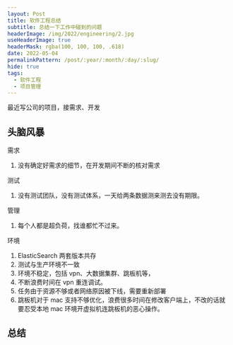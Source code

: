 ```yaml
---
layout: Post
title: 软件工程总结
subtitle: 总结一下工作中碰到的问题
headerImage: /img/2022/engineering/2.jpg
useHeaderImage: true
headerMask: rgba(100, 100, 100, .618)
date: 2022-05-04
permalinkPattern: /post/:year/:month/:day/:slug/
hide: true
tags:
  - 软件工程
  - 项目管理
---
```


最近写公司的项目，接需求、开发

<!-- more -->

## 头脑风暴

需求

1. 没有确定好需求的细节，在开发期间不断的核对需求

测试

1. 没有测试团队，没有测试体系，一天给两条数据测来测去没有期限。

管理

1. 每个人都是超负荷，找谁都忙不过来。

环境

1. ElasticSearch 两套版本共存
2. 测试与生产环境不一致
3. 环境不稳定，包括 vpn、大数据集群、跳板机等，
4. 不断浪费时间在 vpn 重连调试。
5. 任务由于资源不够或者网络原因被下线，需要重新部署
6. 跳板机对于 mac 支持不够优化，浪费很多时间在修改客户端上，不改的话就要忍受本地 mac 环境开虚拟机连跳板机的恶心操作。

## 总结
